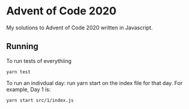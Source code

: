 # Advent of Code 2020
My solutions to Advent of Code 2020 written in Javascript. 

## Running
To run tests of everythiing
```
yarn test
```

To run an indivdual day:
run yarn start on the index file for that day.  For example, Day 1 is:
```
yarn start src/1/index.js
```